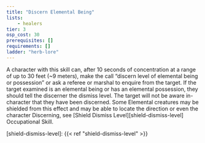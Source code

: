 ```yaml
---
title: "Discern Elemental Being"
lists:
    - healers
tier: 3
osp_cost: 30
prerequisites: []
requirements: []
ladder: "herb-lore"
---
```

A character with this skill can, after 10 seconds of concentration at a range of up to 30 feet (~9 meters), make the call “discern level of elemental being or possession” or ask a referee or marshal to enquire from the target. If the target examined is an elemental being or has an elemental possession, they should tell the discerner the dismiss level. The target will not be aware in-character that they have been discerned. Some Elemental creatures may be shielded from this effect and may be able to locate the direction or even the character Discerning, see [Shield Dismiss Level][shield-dismiss-level] Occupational Skill.

[shield-dismiss-level]: {{< ref "shield-dismiss-level" >}}